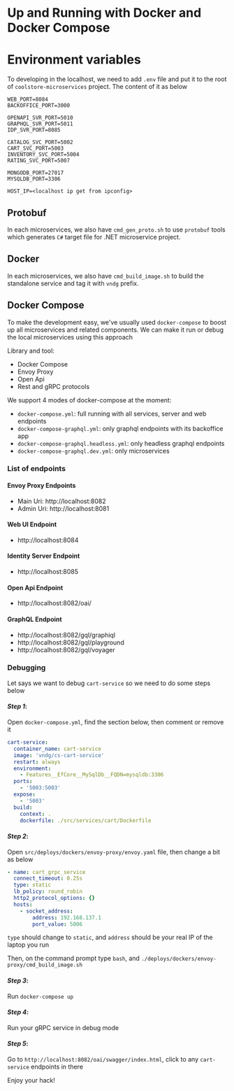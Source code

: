 # Up and Running with Docker and Docker Compose

# Environment variables

To developing in the localhost, we need to add `.env` file and put it to the root of `coolstore-microservices` project. The content of it as below

```
WEB_PORT=8084
BACKOFFICE_PORT=3000

OPENAPI_SVR_PORT=5010
GRAPHQL_SVR_PORT=5011
IDP_SVR_PORT=8085

CATALOG_SVC_PORT=5002
CART_SVC_PORT=5003
INVENTORY_SVC_PORT=5004
RATING_SVC_PORT=5007

MONGODB_PORT=27017
MYSQLDB_PORT=3306

HOST_IP=<localhost ip get from ipconfig>
```

## Protobuf

In each microservices, we also have `cmd_gen_proto.sh` to use `protobuf` tools which generates `C#` target file for .NET microservice project.

## Docker

In each microservices, we also have `cmd_build_image.sh` to build the standalone service and tag it with `vndg` prefix.

## Docker Compose

To make the development easy, we've usually used `docker-compose` to boost up all microservices and related components. We can make it run or debug the local microservices using this approach

Library and tool:

- Docker Compose
- Envoy Proxy
- Open Api
- Rest and gRPC protocols

We support 4 modes of docker-compose at the moment:

- `docker-compose.yml`: full running with all services, server and web endpoints
- `docker-compose-graphql.yml`: only graphql endpoints with its backoffice app
- `docker-compose-graphql.headless.yml`: only headless graphql endpoints
- `docker-compose-graphql.dev.yml`: only microservices

### List of endpoints

#### Envoy Proxy Endpoints

- Main Uri: http://localhost:8082
- Admin Uri: http://localhost:8081

#### Web UI Endpoint

- http://localhost:8084

#### Identity Server Endpoint

- http://localhost:8085

#### Open Api Endpoint

- http://localhost:8082/oai/

#### GraphQL Endpoint

- http://localhost:8082/gql/graphiql
- http://localhost:8082/gql/playground
- http://localhost:8082/gql/voyager

### Debugging

Let says we want to debug `cart-service` so we need to do some steps below

#### _Step 1_:

Open `docker-compose.yml`, find the section below, then comment or remove it

```yml
cart-service:
  container_name: cart-service
  image: 'vndg/cs-cart-service'
  restart: always
  environment:
    - Features__EfCore__MySqlDb__FQDN=mysqldb:3306
  ports:
    - '5003:5003'
  expose:
    - '5003'
  build:
    context: .
    dockerfile: ./src/services/cart/Dockerfile
```

#### _Step 2_:

Open `src/deploys/dockers/envoy-proxy/envoy.yaml` file, then change a bit as below

```yml
- name: cart_grpc_service
  connect_timeout: 0.25s
  type: static
  lb_policy: round_robin
  http2_protocol_options: {}
  hosts:
    - socket_address:
        address: 192.168.137.1
        port_value: 5006
```

`type` should change to `static`, and `address` should be your real IP of the laptop you run

Then, on the command prompt type `bash`, and `./deploys/dockers/envoy-proxy/cmd_build_image.sh`

#### _Step 3_:

Run `docker-compose up`

#### _Step 4_:

Run your gRPC service in debug mode

#### _Step 5_:

Go to `http://localhost:8082/oai/swagger/index.html`, click to any `cart-service` endpoints in there

Enjoy your hack!
